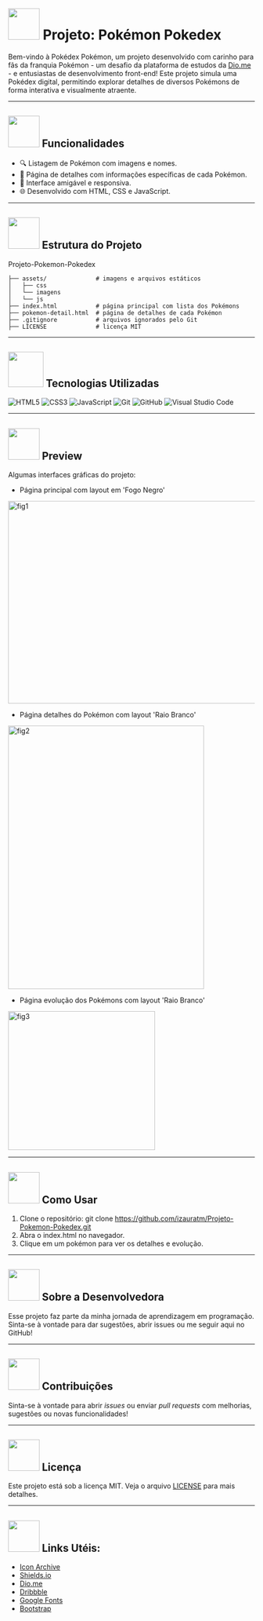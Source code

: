# <img src="https://icons.iconarchive.com/icons/hektakun/pokemon/64/181-Ampharos-icon.png" width="64" height="64"> Projeto: Pokémon Pokedex

Bem-vindo à Pokédex Pokémon, um projeto desenvolvido com carinho para fãs da franquia Pokémon - um desafio da plataforma de estudos da [Dio.me](https://web.dio.me/) - e entusiastas de desenvolvimento front-end! Este projeto simula uma Pokédex digital, permitindo explorar detalhes de diversos Pokémons de forma interativa e visualmente atraente.

---

## <img src="https://icons.iconarchive.com/icons/hektakun/pokemon/64/061-Poliwhirl-icon.png" width="64" height="64"> Funcionalidades

- 🔍 Listagem de Pokémon com imagens e nomes.
- 📄 Página de detalhes com informações específicas de cada Pokémon.
- 🎨 Interface amigável e responsiva.
- 🌐 Desenvolvido com HTML, CSS e JavaScript.
  
---

## <img src="https://icons.iconarchive.com/icons/hektakun/pokemon/64/366-Clamperl-icon.png" width="64" height="64"> Estrutura do Projeto

Projeto-Pokemon-Pokedex
```
├── assets/              # imagens e arquivos estáticos  
│   ├── css              
│   └── imagens
│   └── js          
├── index.html           # página principal com lista dos Pokémons
├── pokemon-detail.html  # página de detalhes de cada Pokémon
├── .gitignore           # arquivos ignorados pelo Git      
├── LICENSE              # licença MIT

```

---

## <img src="https://icons.iconarchive.com/icons/hektakun/pokemon/72/201-Unown-C-icon.png" width="72" height="72"> Tecnologias Utilizadas

![HTML5](https://img.shields.io/badge/HTML5-E34F26?style=for-the-badge&logo=html5&logoColor=white)
![CSS3](https://img.shields.io/badge/CSS3-1572B6?style=for-the-badge&logo=css3&logoColor=white)
![JavaScript](https://img.shields.io/badge/JavaScript-F7DF1E?style=for-the-badge&logo=javascript&logoColor=black)
![Git](https://img.shields.io/badge/Git-F05032?style=for-the-badge&logo=git&logoColor=white)
![GitHub](https://img.shields.io/badge/GitHub-181717?style=for-the-badge&logo=github&logoColor=white)
![Visual Studio Code](https://img.shields.io/badge/VSCode-007ACC?style=for-the-badge&logo=visual-studio-code&logoColor=white)

---

## <img src="https://icons.iconarchive.com/icons/hektakun/pokemon/64/388-Grotle-icon.png" width="64" height="64"> Preview

Algumas interfaces gráficas do projeto:
- Página principal com layout em 'Fogo Negro'
<img width="800" height="413" alt="fig1" src="https://github.com/user-attachments/assets/357a941a-2bb0-45c0-84ba-7e22da885289" />

- Página detalhes do Pokémon com layout 'Raio Branco'
<img width="400" height="537" alt="fig2" src="https://github.com/user-attachments/assets/acbfce2a-cad1-42be-bed9-2ef2f2a8501a" />

- Página evolução dos Pokémons com layout 'Raio Branco'
<img width="300" height="283" alt="fig3" src="https://github.com/user-attachments/assets/a225b45b-a2bb-4702-88b6-80fa36bb66c1" />

---

## <img src="https://icons.iconarchive.com/icons/hektakun/pokemon/64/184-Azumarill-icon.png" width="64" height="64"> Como Usar

1. Clone o repositório:
git clone https://github.com/izauratm/Projeto-Pokemon-Pokedex.git
2. Abra o index.html no navegador.
3. Clique em um pokémon para ver os detalhes e evolução.

---

## <img src="https://icons.iconarchive.com/icons/hektakun/pokemon/64/480-Uxie-icon.png" width="64" height="64"> Sobre a Desenvolvedora

Esse projeto faz parte da minha jornada de aprendizagem em programação. Sinta-se à vontade para dar sugestões, abrir issues ou me seguir aqui no GitHub!

---
## <img src="https://icons.iconarchive.com/icons/hektakun/pokemon/64/259-Marshtomp-icon.png" width="64" height="64"> Contribuições
Sinta-se à vontade para abrir _issues_ ou enviar _pull requests_ com melhorias, sugestões ou novas funcionalidades!

---

## <img src="https://icons.iconarchive.com/icons/hektakun/pokemon/64/275-Shiftry-icon.png" width="64" height="64"> Licença

Este projeto está sob a licença MIT. Veja o arquivo [LICENSE](LICENSE) para mais detalhes.

---

## <img src="https://icons.iconarchive.com/icons/hektakun/pokemon/64/465-Tangrowth-icon.png" width="64" height="64"> Links Utéis:

- [Icon Archive](https://www.iconarchive.com/)
- [Shields.io](https://shields.io/)
- [Dio.me](https://web.dio.me/)
- [Dribbble](https://dribbble.com/search/pokedex)
- [Google Fonts](https://fonts.google.com/)
- [Bootstrap](https://getbootstrap.com/)



